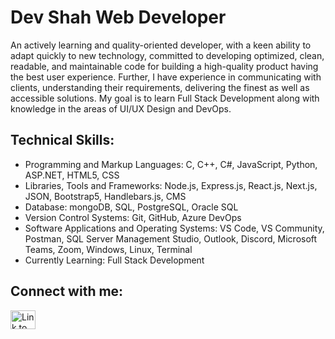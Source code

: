 <h1>Dev Shah <span>Web Developer</span></h1>
<p>
  An actively learning and quality-oriented developer, with a keen ability to
  adapt quickly to new technology, committed to developing optimized, clean,
  readable, and maintainable code for building a high-quality product having the
  best user experience. Further, I have experience in communicating with
  clients, understanding their requirements, delivering the finest as well as
  accessible solutions. My goal is to learn Full Stack Development along with
  knowledge in the areas of UI/UX Design and DevOps.
</p>
<h2>Technical Skills:</h2>
<ul>
  <li>
    Programming and Markup Languages: C, C++, C#, JavaScript, Python, ASP.NET,
    HTML5, CSS
  </li>
  <li>
    Libraries, Tools and Frameworks: Node.js, Express.js, React.js, Next.js,
    JSON, Bootstrap5, Handlebars.js, CMS
  </li>
  <li>Database: mongoDB, SQL, PostgreSQL, Oracle SQL</li>
  <li>Version Control Systems: Git, GitHub, Azure DevOps</li>
  <li>
    Software Applications and Operating Systems: VS Code, VS Community, Postman,
    SQL Server Management Studio, Outlook, Discord, Microsoft Teams, Zoom,
    Windows, Linux, Terminal
  </li>
  <li>Currently Learning: Full Stack Development</li>
</ul>

<h2>Connect with me:</h2>
<a href="https://linkedin.com/in/busycaesar" target="blank"
  ><img
    src="https://raw.githubusercontent.com/rahuldkjain/github-profile-readme-generator/master/src/images/icons/Social/linked-in-alt.svg"
    alt="Link to LinkedIn Profile"
    height="30"
    width="40"
/></a>
